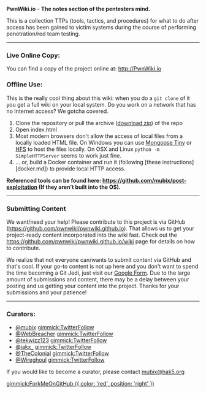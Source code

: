 **PwnWiki.io** - __The notes section of the pentesters mind.__

This is a collection TTPs (tools, tactics, and procedures) for what to do after access has been gained to victim systems during the course of performing penetration/red team testing.

- - - - - -
### Live Online Copy:
You can find a copy of the project online at: http://PwnWiki.io

### Offline Use:
This is the really cool thing about this wiki: when you do a ```git clone``` of it you get a full wiki on your local system. Do you work on a network that has no Internet access? We gotcha covered.

  1. Clone the repository or pull the archive ([download zip](https://github.com/pwnwiki/pwnwiki.github.io/archive/master.zip)) of the repo
  2. Open index.html
  3. Most modern browsers don't allow the access of local files from a locally loaded HTML file. On Windows you can use [Mongoose Tiny](http://cesanta.com/downloads.html) or [HFS](http://www.rejetto.com/hfs/) to host the files locally. On OSX and Linux `python -m SimpleHTTPServer` seems to work just fine.
  4. ... or, build a Docker container and run it (following [these instructions][docker.md]) to provide local HTTP access.

**Referenced tools can be found here: https://github.com/mubix/post-exploitation (If they aren't built into the OS).**

- - - - - -
### Submitting Content
We want/need your help! Please contribute to this project is via GitHub (https://github.com/pwnwiki/pwnwiki.github.io). That allows us to get your project-ready content incorporated into the wiki fast. Check out the https://github.com/pwnwiki/pwnwiki.github.io/wiki page for details on how to contribute.

We realize that not everyone can/wants to submit content via GitHub and that's cool. If your go-to content is not up here and you don't want to spend the time becoming a Git Jedi, just visit our [Google Form](https://docs.google.com/forms/d/1N7-jRjnUXoz-UwB2h0du2IrskFJW6hBGs4YsTwvEncE/viewform). Due to the large amount of submissions and content, there may be a delay between your posting and us getting your content into the project. Thanks for your submissions and your patience! 

- - - - - -
### Curators:

  * [@mubix](https://twitter.com/mubix) [gimmick:TwitterFollow](@mubix)
  * [@WebBreacher](https://twitter.com/webbreacher) [gimmick:TwitterFollow](@WebBreacher)
  * [@tekwizz123](https://twitter.com/tekwizz123) [gimmick:TwitterFollow](@tekwizz123)
  * [@jakx_](https://twitter.com/jakx_) [gimmick:TwitterFollow](@jakx_)
  * [@TheColonial](https://twitter.com/TheColonial) [gimmick:TwitterFollow](@TheColonial)
  * [@Wireghoul](https://twitter.com/Wireghoul) [gimmick:TwitterFollow](@Wireghoul)

If you would like to become a curator, please contact [mubix@hak5.org](mailto:mubix@hak5.org)

[gimmick:ForkMeOnGitHub ({ color: 'red',  position: 'right' })](http://www.github.com/pwnwiki/pwnwiki.github.io/)
